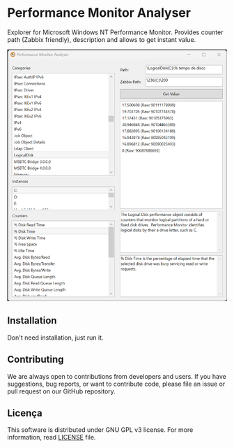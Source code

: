 # Performance Monitor Analyser

Explorer for Microsoft Windows NT Performance Monitor. Provides counter path (Zabbix friendly), description and allows to get instant value.

![](docs/perfmon-explorer-window.png)

## Installation

Don't need installation, just run it.


## Contributing

We are always open to contributions from developers and users. If you have suggestions, bug reports, or want to contribute code, please file an issue or pull request on our GitHub repository.

## Licença
This software is distributed under GNU GPL v3 license. For more information, read [LICENSE](./LICENSE) file.
